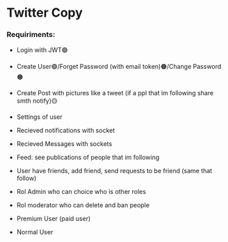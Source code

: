 ﻿# Twitter Copy

### Requiriments:

- Login with JWT🟢
- Create User🟢/Forget Password (with email token)🟠/Change Password🟠
- Create Post with pictures like a tweet (if a ppl that im following share smth notify)🟡
- Settings of user
- Recieved notifications with socket
- Recieved Messages with sockets
- Feed: see publications of people that im following
- User have friends, add friend, send requests to be friend (same that follow)

- Rol Admin who can choice who is other roles
- Rol moderator who can delete and ban people
- Premium User (paid user)
- Normal User